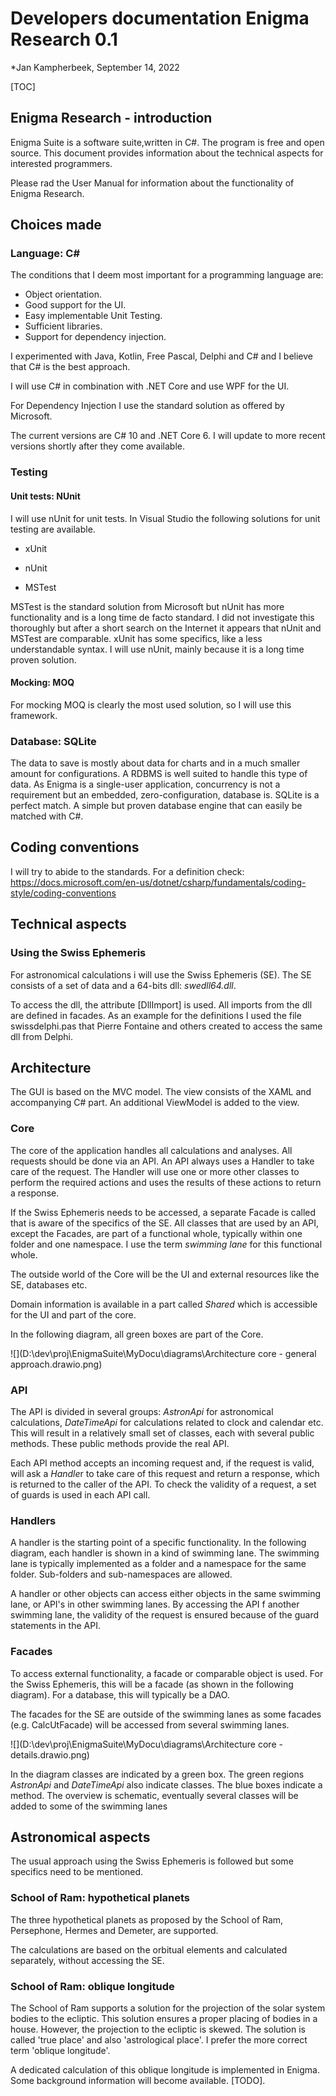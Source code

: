 # Developers documentation Enigma Research 0.1

*Jan Kampherbeek, September 14, 2022

[TOC]



## Enigma Research - introduction

Enigma Suite is a software suite,written in C#. The program is free and open source. This document provides information about the technical aspects for interested programmers.

Please rad the User Manual for information about the functionality of Enigma Research. 



## Choices made

### Language: C# 

The conditions that I deem most important for a programming language are:

- Object orientation.
- Good support for the UI.
- Easy implementable Unit Testing.
- Sufficient libraries.
- Support for dependency injection.

I experimented with Java, Kotlin, Free Pascal, Delphi and C# and I believe that C# is the best approach.

I will use C# in combination with .NET Core and use WPF for the UI.

For Dependency Injection I use the standard solution as offered by Microsoft.

The current versions are C# 10 and .NET Core 6. I will update to more recent versions shortly after they come available. 



### Testing

#### Unit tests: NUnit

I will use nUnit for unit tests.
In Visual Studio the following solutions for unit testing are available.

- xUnit

- nUnit

- MSTest

MSTest is the standard solution from Microsoft but nUnit has more functionality and is a long
time de facto standard. I did not investigate this thoroughly but after a short search on the
Internet it appears that nUnit and MSTest are comparable. xUnit has some specifics, like a less
understandable syntax. I will use nUnit, mainly because it is a long time proven solution.

#### Mocking: MOQ

For mocking MOQ is clearly the most used solution, so I will use this framework.

### Database: SQLite

The data to save is mostly about data for charts and in a much smaller amount for configurations. A RDBMS is well suited to handle this type of data. As Enigma is a single-user application, concurrency is not a requirement but an embedded, zero-configuration, database is. SQLite is a perfect match. A simple but proven database engine that can easily be matched with C#.



## Coding conventions

I will try to abide to the standards. For a definition check: https://docs.microsoft.com/en-us/dotnet/csharp/fundamentals/coding-style/coding-conventions



## Technical aspects

### Using the Swiss Ephemeris

For astronomical calculations i will use the Swiss Ephemeris (SE). The SE consists of a set of data and a 64-bits dll: *swedll64.dll*.

To access the dll, the attribute [DllImport] is used. All imports from the dll are defined in facades. As an example for the definitions I used the file swissdelphi.pas that Pierre Fontaine and others created to access the same dll from Delphi.



## Architecture

The GUI is based on the MVC model. The view consists of the XAML and accompanying C# part. An additional ViewModel is added to the view. 

### Core

The core of the application handles all calculations and analyses. All requests should be done via an API. An API always uses a Handler to take care of the request. The Handler will use one or more other classes to perform the required actions and uses the results of these actions to return a response.

If the Swiss Ephemeris needs to be accessed, a separate Facade is called that is aware of the specifics of the SE.
All classes that are used by an API, except the Facades, are part of a functional whole, typically within one folder and one namespace. I use the term *swimming lane* for this functional whole.

The outside world of the Core will be the UI and external resources like the SE, databases etc.

Domain information is available in a part called *Shared* which is accessible for the UI and part of
the core.

In the following diagram, all green boxes are part of the Core.

![](D:\dev\proj\EnigmaSuite\MyDocu\diagrams\Architecture core - general approach.drawio.png)



### API

The API is divided in several groups: *AstronApi* for astronomical calculations, *DateTimeApi* for calculations related to clock and calendar etc. This will result in a relatively small set of classes, each with several public methods. These public methods provide the real API.

Each API method accepts an incoming request and, if the request is valid, will ask a *Handle*r to take care of this request and return a response, which is returned to the caller of the API. To check the validity of a request, a set of guards is used in each API call.

### Handlers

A handler is the starting point of a specific functionality. In the following diagram, each handler is shown in a kind of swimming lane. The swimming lane is typically implemented as a folder and a namespace for the same folder. Sub-folders and sub-namespaces are allowed.

A handler or other objects can access either objects in the same swimming lane, or API's in other
swimming lanes. By accessing the API f another swimming lane, the validity of the request is ensured because of the guard statements in the API.

### Facades

To access external functionality, a facade or comparable object is used. For the Swiss Ephemeris, this will be a facade (as shown in the following diagram). For a database, this will typically be a DAO.

The facades for the SE are outside of the swimming lanes as some facades (e.g. CalcUtFacade) will be accessed from several swimming lanes.

![](D:\dev\proj\EnigmaSuite\MyDocu\diagrams\Architecture core - details.drawio.png)

In the diagram classes are indicated by a green box. The green regions *AstronApi* and *DateTimeApi*
also indicate classes. The blue boxes indicate a method.
The overview is schematic, eventually several classes will be added to some of the swimming
lanes



## Astronomical aspects

The usual approach using the Swiss Ephemeris is followed but some specifics need to be mentioned.

### School of Ram: hypothetical planets

The three hypothetical planets as proposed by the School of Ram, Persephone, Hermes and Demeter, are supported.

The calculations are based on the orbitual elements and calculated separately, without accessing
the SE.

### School of Ram: oblique longitude

The School of Ram supports a solution for the projection of the solar system bodies to the ecliptic. This solution ensures a proper placing of bodies in a house. However, the projection to the ecliptic is skewed. The solution is called 'true place' and also 'astrological place'. I prefer the more correct term 'oblique longitude'.

A dedicated calculation of this oblique longitude is implemented in Enigma. Some background information will become available. [TODO].

